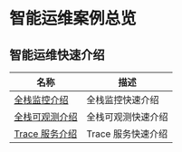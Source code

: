 # 智能运维案例总览

## 智能运维快速介绍
| 名称 | 描述 |
| -- | -- |
| [全栈监控介绍](./fullmonitorintro.md) | 全栈监控快速介绍 |
| [全栈可观测介绍](./fullstackintro.md) | 全栈可观测快速介绍 |
| [Trace 服务介绍](./traceintro.md) | Trace 服务快速介绍 |